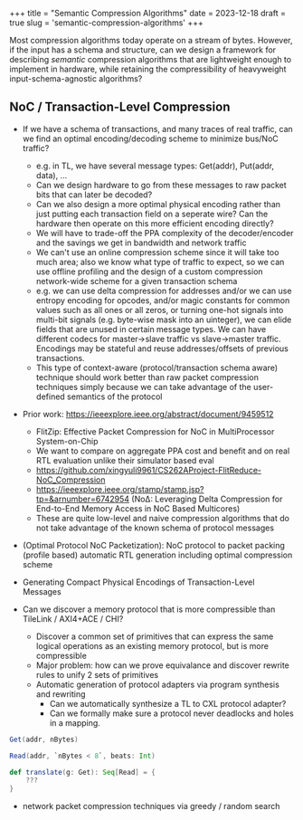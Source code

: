 +++
title = "Semantic Compression Algorithms"
date = 2023-12-18
draft = true
slug = 'semantic-compression-algorithms'
+++

Most compression algorithms today operate on a stream of bytes.
However, if the input has a schema and structure, can we design a framework for describing *semantic* compression algorithms that are lightweight enough to implement in hardware, while retaining the compressibility of heavyweight input-schema-agnostic algorithms?

## NoC / Transaction-Level Compression

- If we have a schema of transactions, and many traces of real traffic, can we find an optimal encoding/decoding scheme to minimize bus/NoC traffic?
    - e.g. in TL, we have several message types: Get(addr), Put(addr, data), ...
    - Can we design hardware to go from these messages to raw packet bits that can later be decoded?
    - Can we also design a more optimal physical encoding rather than just putting each transaction field on a seperate wire? Can the hardware then operate on this more efficient encoding directly?
    - We will have to trade-off the PPA complexity of the decoder/encoder and the savings we get in bandwidth and network traffic
    - We can't use an online compression scheme since it will take too much area; also we know what type of traffic to expect, so we can use offline profiling and the design of a custom compression network-wide scheme for a given transaction schema
    - e.g. we can use delta compression for addresses and/or we can use entropy encoding for opcodes, and/or magic constants for common values such as all ones or all zeros, or turning one-hot signals into multi-bit signals (e.g. byte-wise mask into an uinteger), we can elide fields that are unused in certain message types. We can have different codecs for master->slave traffic vs slave->master traffic. Encodings may be stateful and reuse addresses/offsets of previous transactions.
    - This type of context-aware (protocol/transaction schema aware) technique should work better than raw packet compression techniques simply because we can take advantage of the user-defined semantics of the protocol
- Prior work: https://ieeexplore.ieee.org/abstract/document/9459512
    - FlitZip: Effective Packet Compression for NoC in MultiProcessor System-on-Chip
    - We want to compare on aggregate PPA cost and benefit and on real RTL evaluation unlike their simulator based eval
    - https://github.com/xingyuli9961/CS262AProject-FlitReduce-NoC_Compression
    - https://ieeexplore.ieee.org/stamp/stamp.jsp?tp=&arnumber=6742954 (NoΔ: Leveraging Delta Compression for End-to-End Memory Access in NoC Based Multicores)
    - These are quite low-level and naive compression algorithms that do not take advantage of the known schema of protocol messages

- (Optimal Protocol NoC Packetization): NoC protocol to packet packing (profile based) automatic RTL generation including optimal compression scheme

- Generating Compact Physical Encodings of Transaction-Level Messages
- Can we discover a memory protocol that is more compressible than TileLink / AXI4+ACE / CHI?
    - Discover a common set of primitives that can express the same logical operations as an existing memory protocol, but is more compressible
    - Major problem: how can we prove equivalance and discover rewrite rules to unify 2 sets of primitives
    - Automatic generation of protocol adapters via program synthesis and rewriting
        - Can we automatically synthesize a TL to CXL protocol adapter?
        - Can we formally make sure a protocol never deadlocks and holes in a mapping.

```scala
Get(addr, nBytes)

Read(addr, `nBytes < 8`, beats: Int)

def translate(g: Get): Seq[Read] = {
    ???
}
```

- network packet compression techniques via greedy / random search
